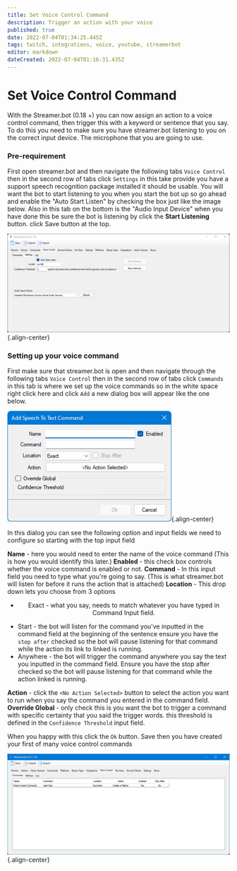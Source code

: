 ```yaml
---
title: Set Voice Control Command
description: Trigger an action with your voice
published: true
date: 2022-07-04T01:34:25.445Z
tags: twitch, integrations, voice, youtube, streamerbot
editor: markdown
dateCreated: 2022-07-04T01:16:31.435Z
---
```


# Set Voice Control Command

With the Streamer.bot (0.18 +) you can now assign an action to a voice control command, then trigger this with a keyword or sentence that you say.
To do this you need to make sure you have streamer.bot listening to you on the correct input device. The microphone that you are going to use. 

### Pre-requirement 
First open streamer.bot and then navigate the following tabs `Voice Control` then in the second row of tabs click `Settings` in this take provide you have a support speech recognition package installed it should be usable.
You will want the bot to start listening to you when you start the bot up so go ahead and enable the "Auto Start Listen" by checking the box just like the image below. Also in this tab on the bottom is the "Audio Input Device"
when you have done this be sure the bot is listening by click the **Start Listening** button. click Save button at the top.

![vc-setting-tab.png](/voice-control/vc-setting-tab.png){.align-center}

### Setting up your voice command 

First make sure that streamer.bot is open and then navigate through the following tabs `Voice Control` then in the second row of tabs click `Commands` in this tab is where we set up the voice commands so in the white space right click here and click `Add` a new dialog box will appear like the one below.

![vc-add-dialog.png](/voice-control/vc-add-dialog.png){.align-center}

In this dialog you can see the following option and input fields we need to configure so starting with the top input field 

**Name** - here you would need to enter the name of the voice command (This is how you would identify this later.)
**Enabled** - this check box controls whether the voice command is enabled or not.
**Command** - In this input field you need to type what you're going to say. (This is what streamer.bot will listen for before it runs the action that is attached)
**Location** - This drop down lets you choose from 3 options 
- <p style="text-align: center;">  Exact - what you say, needs to match whatever you have typed in Command Input field.
-  Start - the bot will listen for the command you've inputted in the command field at the beginning of the sentence ensure you have the `stop after` checked so the bot will pause listening for that command while the action its link to linked is running.
- Anywhere - the bot will trigger the command anywhere you say the text you inputted in the command field. Ensure you have the stop after checked so the bot will pause listening for that command while the action linked is running.</p>

**Action** - click the `<No Action Selected>` button to select the action you want to run when you say the command you entered in the command field.
**Override Global** -  only check this is you want the bot to trigger a command with specific certainty that you said the trigger words. this threshold is defined in the `Confidence Threshold` input field.

When you happy with this click the `Ok` button. Save then you have created your first of many voice control commands 

![vc-command-complete.png](/voice-control/vc-command-complete.png){.align-center}